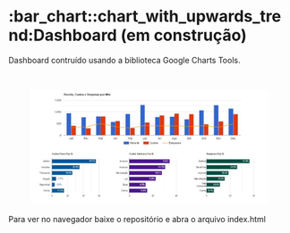 <h1>:bar_chart::chart_with_upwards_trend:Dashboard (em construção)</h1>
<p>Dashboard contruído usando a biblioteca Google Charts Tools.</p>
<br>
<figure>
    <img src="dashboard.jpg">
</figure>

Para ver no navegador baixe o repositório e abra o arquivo index.html